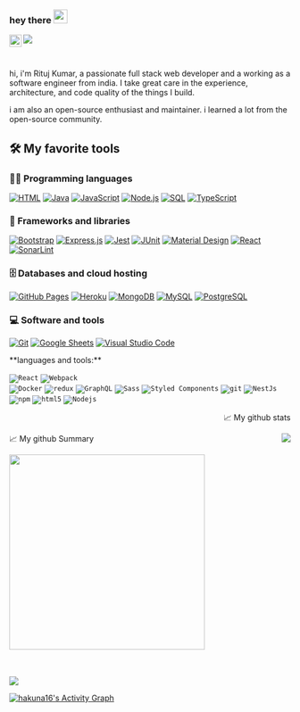 ### hey there <img src="https://media.giphy.com/media/hvRJCLFzcasrR4ia7z/giphy.gif" width="25px">
<a href="https://www.linkedin.com/in/rituj-kumar-92b19288/">
  <img align="left" alt="Rituj's LinkedIN" width="22px" src="https://raw.githubusercontent.com/peterthehan/peterthehan/master/assets/linkedin.svg" />
</a>

![](https://visitor-badge.glitch.me/badge?page_id=hakuna16.hakuna16)

<br />


hi, i'm Rituj Kumar, a passionate full stack web developer and a working as a software engineer from india. I take great care in the experience, architecture, and code quality of the things I build.

i am also an open-source enthusiast and maintainer. i learned a lot from the open-source community.

## 🛠️ My favorite tools

### 👨‍💻 Programming languages

<p>
    <a href="https://github.com/search?q=user%3ADenverCoder1+language%3Ahtml"><img alt="HTML" src="https://img.shields.io/badge/HTML-E34F26.svg?logo=html5&logoColor=white"></a>
    <a href="https://github.com/search?q=user%3ADenverCoder1+language%3Ajava"><img alt="Java" src="https://img.shields.io/badge/Java-007396.svg?logo=java&logoColor=white"></a>
    <a href="https://github.com/search?q=user%3ADenverCoder1+language%3Ajavascript"><img alt="JavaScript" src="https://img.shields.io/badge/JavaScript-F7DF1E.svg?logo=javascript&logoColor=black"></a>
    <a href="https://github.com/search?q=user%3ADenverCoder1+language%3Ajavascript"><img alt="Node.js" src="https://img.shields.io/badge/Node.js-43853D.svg?logo=node.js&logoColor=white"></a>
    <a href="https://github.com/search?q=user%3ADenverCoder1+language%3Asql"><img alt="SQL" src="https://custom-icon-badges.herokuapp.com/badge/SQL-025E8C.svg?logo=database&logoColor=white"></a>
    <a href="https://github.com/search?q=user%3ADenverCoder1+language%3AtypeScript"><img alt="TypeScript" src="https://img.shields.io/badge/TypeScript-007ACC.svg?logo=typescript&logoColor=white"></a>
</p>

### 🧰 Frameworks and libraries

<p>
    <a href="#"><img alt="Bootstrap" src="https://img.shields.io/badge/Bootstrap-7952B3.svg?logo=bootstrap&logoColor=white"></a>
    <a href="#"><img alt="Express.js" src="https://img.shields.io/badge/Express.js-404d59.svg?logo=express&logoColor=white"></a>
    <a href="#"><img alt="Jest" src="https://img.shields.io/badge/Jest-C21325.svg?logo=jest&logoColor=white"></a>
    <a href="#"><img alt="JUnit" src="https://custom-icon-badges.herokuapp.com/badge/JUnit-25A162.svg?logo=check-circle&logoColor=white"></a>
    <a href="#"><img alt="Material Design" src="https://img.shields.io/badge/Material%20Design-0081CB.svg?logo=material-design&logoColor=white"></a>
    <a href="#"><img alt="React" src="https://img.shields.io/badge/React-20232a.svg?logo=react&logoColor=%2361DAFB"></a>
    <a href="#"><img alt="SonarLint" src="https://img.shields.io/badge/-SonarLint-CB2029?logo=sonarlint&logoColor=white"></a>
</p>

### 🗄️ Databases and cloud hosting

<p>
    <a href="#"><img alt="GitHub Pages" src="https://img.shields.io/badge/GitHub%20Pages-327FC7.svg?logo=github&logoColor=white"></a>
    <a href="#"><img alt="Heroku" src="https://img.shields.io/badge/Heroku-430098.svg?logo=heroku&logoColor=white"></a>
    <a href="#"><img alt="MongoDB" src ="https://img.shields.io/badge/MongoDB-4ea94b.svg?logo=mongodb&logoColor=white"></a>
    <a href="#"><img alt="MySQL" src="https://img.shields.io/badge/MySQL-00f.svg?logo=mysql&logoColor=white"></a>
    <a href="#"><img alt="PostgreSQL" src ="https://img.shields.io/badge/PostgreSQL-316192.svg?logo=postgresql&logoColor=white"></a>
</p>

### 💻 Software and tools

<p>
    <a href="#"><img alt="Git" src="https://img.shields.io/badge/Git-F05033.svg?logo=git&logoColor=white"></a>
    <a href="#"><img alt="Google Sheets" src="https://img.shields.io/badge/Google%20Sheets-34A853.svg?logo=google%20sheets&logoColor=white"></a>
    <a href="#"><img alt="Visual Studio Code" src="https://img.shields.io/badge/Visual%20Studio%20Code-0078d7.svg?logo=visual-studio-code&logoColor=white"></a>
</p>
**languages and tools:**  

<code><img alt="React" src="https://img.shields.io/badge/-React-45b8d8?style=flat-square&logo=react&logoColor=white" /></code>
<code><img alt="Webpack" src="https://img.shields.io/badge/-Webpack-8DD6F9?style=flat-square&logo=webpack&logoColor=white" /> </code>
<code><img alt="Docker" src="https://img.shields.io/badge/-Docker-46a2f1?style=flat-square&logo=docker&logoColor=white" /></code>
<code><img alt="redux" src="https://img.shields.io/badge/-Redux-764ABC?style=flat-square&logo=redux&logoColor=white" /></code>
<code><img alt="GraphQL" src="https://img.shields.io/badge/-GraphQL-E10098?style=flat-square&logo=graphql&logoColor=white" /></code>
<code><img alt="Sass" src="https://img.shields.io/badge/-Sass-CC6699?style=flat-square&logo=sass&logoColor=white" /></code>
<code><img alt="Styled Components" src="https://img.shields.io/badge/-Styled_Components-db7092?style=flat-square&logo=styled-components&logoColor=white" /></code>
<code><img alt="git" src="https://img.shields.io/badge/-Git-F05032?style=flat-square&logo=git&logoColor=white" /></code>
<code><img alt="NestJs" src="https://img.shields.io/badge/-NestJs-ea2845?style=flat-square&logo=nestjs&logoColor=white" /></code>
<code><img alt="npm" src="https://img.shields.io/badge/-NPM-CB3837?style=flat-square&logo=npm&logoColor=white" /></code>
<code><img alt="html5" src="https://img.shields.io/badge/-HTML5-E34F26?style=flat-square&logo=html5&logoColor=white" /></code>
<code><img alt="Nodejs" src="https://img.shields.io/badge/-Nodejs-43853d?style=flat-square&logo=Node.js&logoColor=white" /></code>

<div>
  <p align="right">📈 My github stats</p>
<div>
<a href="https://github.com/anuraghazra/github-readme-stats"><img src="https://github-readme-stats.vercel.app/api?username=hakuna16&theme=dark&show_icons=true"     align="right" /></a>
<div>
  <p align="left">📈 My github Summary</p>
</div>
<a href="https://git.io/streak-stats"><img src="http://github-readme-streak-stats.herokuapp.com?user=hakuna16&theme=highcontrast&hide_border=true" width="350" /></a>
</div>

<br />
<br />

<a href="https://github.com/hakuna16/github-readme-stats"><img align="center" src="https://github-readme-stats.vercel.app/api/top-langs/?username=anuraghazra&layout=compact&theme=buefy&hide_border=true" /></a>


<!-- https://github.com/ashutosh00710/github-readme-activity-graph -->
<a href="https://github.com/ashutosh00710/github-readme-activity-graph"><img alt="hakuna16's Activity Graph" src="https://denvercoder1-activity-graph.herokuapp.com/graph/?username=hakuna16&bg_color=1F222E&color=F8D866&line=F85D7F&point=FFFFFF&hide_border=true" /></a>


